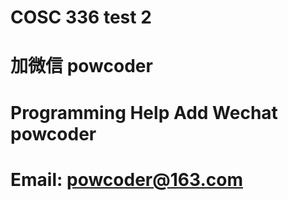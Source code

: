 # COSC 336 test 2
# 加微信 powcoder

# Programming Help Add Wechat powcoder

# Email: powcoder@163.com

